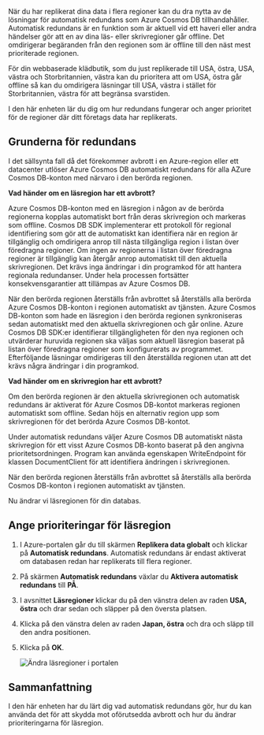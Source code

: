 När du har replikerat dina data i flera regioner kan du dra nytta av de lösningar för automatisk redundans som Azure Cosmos DB tillhandahåller. Automatisk redundans är en funktion som är aktuell vid ett haveri eller andra händelser gör att en av dina läs- eller skrivregioner går offline. Det omdirigerar begäranden från den regionen som är offline till den näst mest prioriterade regionen. 

För din webbaserade klädbutik, som du just replikerade till USA, östra, USA, västra och Storbritannien, västra kan du prioritera att om USA, östra går offline så kan du omdirigera läsningar till USA, västra i stället för Storbritannien, västra för att begränsa svarstiden. 

I den här enheten lär du dig om hur redundans fungerar och anger prioritet för de regioner där ditt företags data har replikerats.

## <a name="failover-basics"></a>Grunderna för redundans

I det sällsynta fall då det förekommer avbrott i en Azure-region eller ett datacenter utlöser Azure Cosmos DB automatiskt redundans för alla AZure Cosmos DB-konton med närvaro i den berörda regionen.

**Vad händer om en läsregion har ett avbrott?**

Azure Cosmos DB-konton med en läsregion i någon av de berörda regionerna kopplas automatiskt bort från deras skrivregion och markeras som offline. Cosmos DB SDK implementerar ett protokoll för regional identifiering som gör att de automatiskt kan identifiera när en region är tillgänglig och omdirigera anrop till nästa tillgängliga region i listan över föredragna regioner. Om ingen av regionerna i listan över föredragna regioner är tillgänglig kan återgår anrop automatiskt till den aktuella skrivregionen. Det krävs inga ändringar i din programkod för att hantera regionala redundanser. Under hela processen fortsätter konsekvensgarantier att tillämpas av Azure Cosmos DB.

När den berörda regionen återställs från avbrottet så återställs alla berörda Azure Cosmos DB-konton i regionen automatiskt av tjänsten. Azure Cosmos DB-konton som hade en läsregion i den berörda regionen synkroniseras sedan automatiskt med den aktuella skrivregionen och går online. Azure Cosmos DB SDK:er identifierar tillgängligheten för den nya regionen och utvärderar huruvida regionen ska väljas som aktuell läsregion baserat på listan över föredragna regioner som konfigurerats av programmet. Efterföljande läsningar omdirigeras till den återställda regionen utan att det krävs några ändringar i din programkod.

**Vad händer om en skrivregion har ett avbrott?**

Om den berörda regionen är den aktuella skrivregionen och automatisk redundans är aktiverat för Azure Cosmos DB-kontot markeras regionen automatiskt som offline. Sedan höjs en alternativ region upp som skrivregionen för det berörda Azure Cosmos DB-kontot.

Under automatisk redundans väljer Azure Cosmos DB automatiskt nästa skrivregion för ett visst Azure Cosmos DB-konto baserat på den angivna prioritetsordningen. Program kan använda egenskapen WriteEndpoint för klassen DocumentClient för att identifiera ändringen i skrivregionen.

När den berörda regionen återställs från avbrottet så återställs alla berörda Cosmos DB-konton i regionen automatiskt av tjänsten.

Nu ändrar vi läsregionen för din databas.

## <a name="set-read-region-priorities"></a>Ange prioriteringar för läsregion

1. I Azure-portalen går du till skärmen **Replikera data globalt** och klickar på **Automatisk redundans**. Automatisk redundans är endast aktiverat om databasen redan har replikerats till flera regioner.
2. På skärmen **Automatisk redundans** växlar du **Aktivera automatisk redundans** till **PÅ**.
3. I avsnittet **Läsregioner** klickar du på den vänstra delen av raden **USA, östra** och drar sedan och släpper på den översta platsen.
4. Klicka på den vänstra delen av raden **Japan, östra** och dra och släpp till den andra positionen.
5. Klicka på **OK**.

    ![Ändra läsregioner i portalen](../media/4-change-priorities/change-read-priorities.gif)

## <a name="summary"></a>Sammanfattning

I den här enheten har du lärt dig vad automatisk redundans gör, hur du kan använda det för att skydda mot oförutsedda avbrott och hur du ändrar prioriteringarna för läsregion.